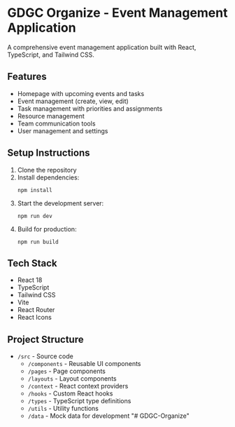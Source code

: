 # GDGC Organize - Event Management Application

A comprehensive event management application built with React, TypeScript, and Tailwind CSS.

## Features

- Homepage with upcoming events and tasks
- Event management (create, view, edit)
- Task management with priorities and assignments
- Resource management
- Team communication tools
- User management and settings

## Setup Instructions

1. Clone the repository
2. Install dependencies:
   ```
   npm install
   ```
3. Start the development server:
   ```
   npm run dev
   ```
4. Build for production:
   ```
   npm run build
   ```

## Tech Stack

- React 18
- TypeScript
- Tailwind CSS
- Vite
- React Router
- React Icons

## Project Structure

- `/src` - Source code
  - `/components` - Reusable UI components
  - `/pages` - Page components
  - `/layouts` - Layout components
  - `/context` - React context providers
  - `/hooks` - Custom React hooks
  - `/types` - TypeScript type definitions
  - `/utils` - Utility functions
  - `/data` - Mock data for development "# GDGC-Organize" 
